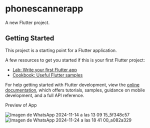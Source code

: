 # phonescannerapp

A new Flutter project.

## Getting Started

This project is a starting point for a Flutter application.

A few resources to get you started if this is your first Flutter project:

- [Lab: Write your first Flutter app](https://docs.flutter.dev/get-started/codelab)
- [Cookbook: Useful Flutter samples](https://docs.flutter.dev/cookbook)

For help getting started with Flutter development, view the
[online documentation](https://docs.flutter.dev/), which offers tutorials,
samples, guidance on mobile development, and a full API reference.

Preview of App

![Imagen de WhatsApp 2024-11-14 a las 13 09 15_5f348c57](https://github.com/user-attachments/assets/d3d6ed53-4e39-429a-9e33-c6e337d9e166)
![Imagen de WhatsApp 2024-11-24 a las 18 41 00_a082a329](https://github.com/user-attachments/assets/d67e7904-8703-4521-bddd-e6d176c6d8a2)
